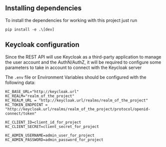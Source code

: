 ## Installing dependencies

To install the dependencies for working with this project just run

```
pip install -e .\[dev]
```

## Keycloak configuration

Since the REST API will use Keycloak as a third-party application
to manage the user account and the AuthN/AuthZ, it will be required
to configure some parameters to take in account to connect with
the Keycloak server

The `.env` file or Environment Variables should be configured with
the following data:

```properties
KC_BASE_URL="http://keycloak.url"
KC_REALM="realm_of_the_project"
KC_REALM_URL = "http://keycloak.url/realms/realm_of_the_project"
KC_TOKEN_ENDPOINT = "http://keycloak.url/realms/realm_of_the_project/protocol/openid-connect/token"

KC_CLIENT_ID=client_id_for_project
KC_CLIENT_SECRET=client_secret_for_project

KC_ADMIN_USERNAME=admin_user_for_project
KC_ADMIN_PASSWORD=admin_password_for_project
```
